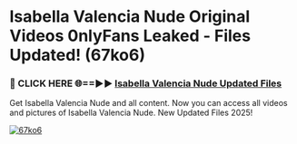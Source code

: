 # Isabella Valencia Nude Original Videos 0nlyFans Leaked - Files Updated! (67ko6)

<h3>🔴 CLICK HERE 🌐==►► <a href="https://tinyurl.com/5h6xmrr3" rel="nofollow">Isabella Valencia Nude Updated Files</a></h3>

Get Isabella Valencia Nude and all content. Now you can access all videos and pictures of Isabella Valencia Nude. New Updated Files 2025!

[![67ko6](https://i.imgur.com/KVD873Z.gif)](https://tinyurl.com/5h6xmrr3)
